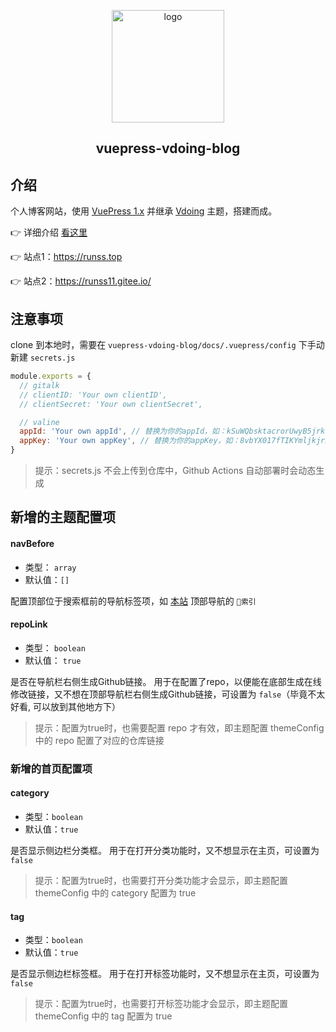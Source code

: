<p align="center">
  <a href="https://www.runss.top/" rel="noopener noreferrer">
    <img width="180" src="https://cdn.jsdelivr.net/gh/foreverRuns/image-hosting@main/blog/logo.29d7zjnv9nb4.png" alt="logo">
  </a>
</p>

<h2 align="center">vuepress-vdoing-blog</h2>


## 介绍

个人博客网站，使用 [VuePress 1.x](https://vuepress.vuejs.org/zh/) 并继承 [Vdoing](https://github.com/xugaoyi/vuepress-theme-vdoing) 主题，搭建而成。

:point_right: 详细介绍 [看这里](https://runss11.gitee.io/pages/51c561/)

:point_right: 站点1：https://runss.top

:point_right: 站点2：https://runss11.gitee.io/

## 注意事项

clone 到本地时，需要在 `vuepress-vdoing-blog/docs/.vuepress/config` 下手动新建 `secrets.js`

```js
module.exports = {
  // gitalk
  // clientID: 'Your own clientID',
  // clientSecret: 'Your own clientSecret',

  // valine
  appId: 'Your own appId', // 替换为你的appId，如：kSuWQbsktacrorUwyB5jrkkW-gzGjcHsz
  appKey: 'Your own appKey', // 替换为你的appKey，如：8vbYX017fTIKYmljkjr506P6
}

```

> 提示：secrets.js 不会上传到仓库中，Github Actions 自动部署时会动态生成

## 新增的主题配置项

#### navBefore

* 类型： `array`
* 默认值：`[]`

配置顶部位于搜索框前的导航标签项，如 [本站](https://runss.top) 顶部导航的 `🔑索引` 

#### repoLink

* 类型： `boolean`
* 默认值： `true`

是否在导航栏右侧生成Github链接。 用于在配置了repo，以便能在底部生成在线修改链接，又不想在顶部导航栏右侧生成Github链接，可设置为 `false`（毕竟不太好看, 可以放到其他地方下）

> 提示：配置为true时，也需要配置 repo 才有效，即主题配置 themeConfig 中的 repo 配置了对应的仓库链接

### 新增的首页配置项

#### category

* 类型：`boolean`
* 默认值：`true`

是否显示侧边栏分类框。 用于在打开分类功能时，又不想显示在主页，可设置为 `false`

> 提示：配置为true时，也需要打开分类功能才会显示，即主题配置 themeConfig 中的 category 配置为 true

#### tag

* 类型：`boolean`
* 默认值：`true`

是否显示侧边栏标签框。 用于在打开标签功能时，又不想显示在主页，可设置为 `false`

> 提示：配置为true时，也需要打开标签功能才会显示，即主题配置 themeConfig 中的 tag 配置为 true

